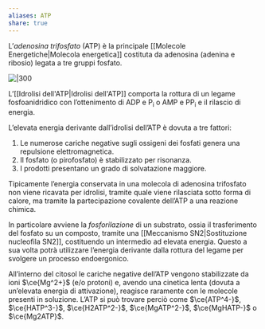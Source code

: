 ```yaml
---
aliases: ATP
share: true
---
```

L’*adenosina trifosfato* (ATP) è la principale [[Molecole Energetiche|Molecola energetica]] costituta da adenosina (adenina e ribosio) legata a tre gruppi fosfato.

![|300](c4970bf3d5acdfcd3103b8ecbc33b17b_MD5%201.png)

L’[[Idrolisi dell'ATP|Idrolisi dell'ATP]] comporta la rottura di un legame fosfoanidridico con l’ottenimento di ADP e P<sub>i</sub> o AMP e PP<sub>i</sub> e il rilascio di energia.

L’elevata energia derivante dall’idrolisi dell’ATP è dovuta a tre fattori:
1. Le numerose cariche negative sugli ossigeni dei fosfati genera una repulsione elettromagnetica.
2. Il fosfato (o pirofosfato) è stabilizzato per risonanza.
3. I prodotti presentano un grado di solvatazione maggiore.

Tipicamente l’energia conservata in una molecola di adenosina trifosfato non viene ricavata per idrolisi, tramite quale viene rilasciata sotto forma di calore, ma tramite la partecipazione covalente dell’ATP a una reazione chimica.

In particolare avviene la *fosforilazione* di un substrato, ossia il trasferimento del fosfato su un composto, tramite una [[Meccanismo SN2|Sostituzione nucleofila SN2]], costituendo un intermedio ad elevata energia. Questo a sua volta potrà utilizzare l’energia derivante dalla rottura del legame per svolgere un processo endoergonico.

All’interno del citosol le cariche negative dell’ATP vengono stabilizzate da ioni $\ce{Mg^2+}$ (e/o protoni) e, avendo una cinetica lenta (dovuta a un’elevata energia di attivazione), reagisce raramente con le molecole presenti in soluzione.
L’ATP si può trovare perciò come $\ce{ATP^4-}$, $\ce{HATP^3-}$, $\ce{H2ATP^2-}$, $\ce{MgATP^2-}$, $\ce{MgHATP-}$ o $\ce{Mg2ATP}$.